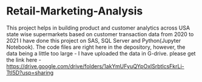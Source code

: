 # Retail-Marketing-Analysis
This project helps in building product and customer analytics across USA state wise supermarkets based on customer transaction data from 2020 to 2021 
I have done this project on SAS, SQL Server and Python(Jupyter Notebook). The code files are right here in the depository, however, the data being a little too large - 
I have uploaded the data in G-drive. please get the link here - https://drive.google.com/drive/folders/1akYmUFyuQYpOxlSrbtlcsFkrLi-TtI5D?usp=sharing

